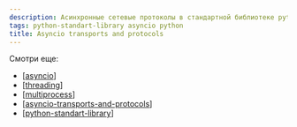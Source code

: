 ```yaml
---
description: Асинхронные сетевые протоколы в стандартной библиотеке python
tags: python-standart-library asyncio python
title: Asyncio transports and protocols
---
```

Смотри еще:

- [[asyncio]]
- [[threading]]
- [[multiprocess]]
- [[asyncio-transports-and-protocols]]
- [[python-standart-library]]

[//begin]: # "Autogenerated link references for markdown compatibility"
[asyncio]: asyncio "Asyncio"
[threading]: threading "Threading"
[multiprocess]: multiprocess "Управление процессами в python"
[asyncio-transports-and-protocols]: asyncio-transports-and-protocols "Asyncio transports and protocols"
[python-standart-library]: ..%2Flists%2Fpython-standart-library "Стандартная библиотека python и полезные ресурсы"
[//end]: # "Autogenerated link references"